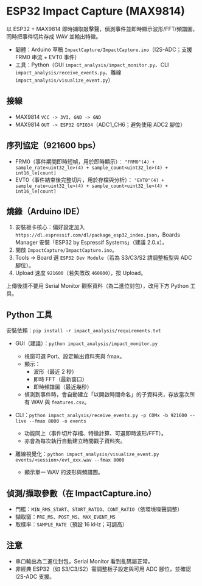 # ESP32 Impact Capture (MAX9814)

以 ESP32 + MAX9814 即時擷取敲擊聲，偵測事件並即時顯示波形/FFT/頻譜圖，同時把事件切片存成 WAV 並輸出特徵。

- 韌體：Arduino 草稿 `ImpactCapture/ImpactCapture.ino`（I2S-ADC；支援 FRM0 串流 + EVT0 事件）
- 工具：Python（GUI `impact_analysis/impact_monitor.py`、CLI `impact_analysis/receive_events.py`、離線 `impact_analysis/visualize_event.py`）

## 接線
- MAX9814 `VCC -> 3V3`、`GND -> GND`
- MAX9814 `OUT -> ESP32 GPIO34`（ADC1_CH6；避免使用 ADC2 腳位）

## 序列協定（921600 bps）
- FRM0（事件期間即時短幀，用於即時顯示）：
  `"FRM0"(4) + sample_rate<uint32_le>(4) + sample_count<uint32_le>(4) + int16_le[count]`
- EVT0（事件結束後完整切片，用於存檔與分析）：
  `"EVT0"(4) + sample_rate<uint32_le>(4) + sample_count<uint32_le>(4) + int16_le[count]`

## 燒錄（Arduino IDE）
1. 安裝板卡核心：偏好設定加入 `https://dl.espressif.com/dl/package_esp32_index.json`，Boards Manager 安裝「ESP32 by Espressif Systems」（建議 2.0.x）。
2. 開啟 `ImpactCapture/ImpactCapture.ino`。
3. Tools → Board 選 `ESP32 Dev Module`（若為 S3/C3/S2 請調整板型與 ADC 腳位）。
4. Upload 速度 `921600`（若失敗改 `460800`），按 Upload。

上傳後請不要用 Serial Monitor 觀察資料（為二進位封包），改用下方 Python 工具。

## Python 工具
安裝依賴：`pip install -r impact_analysis/requirements.txt`

- GUI（建議）：`python impact_analysis/impact_monitor.py`
  - 視窗可選 Port、設定輸出資料夾與 fmax。
  - 顯示：
    - 波形（最近 2 秒）
    - 即時 FFT（最新窗口）
    - 即時頻譜圖（最近幾秒）
  - 偵測到事件時，會自動建立「以開啟時間命名」的子資料夾，存放當次所有 WAV 與 `features.csv`。

- CLI：`python impact_analysis/receive_events.py -p COMx -b 921600 --live --fmax 8000 -o events`
  - 功能同上（事件切片存檔、特徵計算、可選即時波形/FFT）。
  - 亦會為每次執行自動建立時間戳子資料夾。

- 離線視覺化：`python impact_analysis/visualize_event.py events/<session>/evt_xxx.wav --fmax 8000`
  - 顯示單一 WAV 的波形與頻譜圖。

## 偵測/擷取參數（在 ImpactCapture.ino）
- 門檻：`MIN_RMS_START`、`START_RATIO`、`CONT_RATIO`（依環境噪聲調整）
- 擷取窗：`PRE_MS`、`POST_MS`、`MAX_EVENT_MS`
- 取樣率：`SAMPLE_RATE`（預設 16 kHz；可調高）

## 注意
- 串口輸出為二進位封包，Serial Monitor 看到亂碼屬正常。
- 非經典 ESP32（如 S3/C3/S2）需調整板子設定與可用 ADC 腳位，並確認 I2S-ADC 支援。

